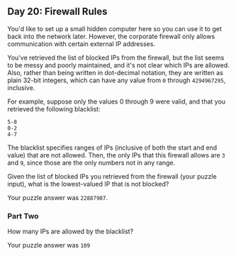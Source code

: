 ## Day 20: Firewall Rules

You'd like to set up a small hidden computer here so you can use it to get back
into the network later. However, the corporate firewall only allows
communication with certain external IP addresses.

You've retrieved the list of blocked IPs from the firewall, but the list seems
to be messy and poorly maintained, and it's not clear which IPs are allowed.
Also, rather than being written in dot-decimal notation, they are written as
plain 32-bit integers, which can have any value from `0` through `4294967295`,
inclusive.

For example, suppose only the values 0 through 9 were valid, and that you
retrieved the following blacklist:

```text
5-8
0-2
4-7
```

The blacklist specifies ranges of IPs (inclusive of both the start and end
value) that are not allowed. Then, the only IPs that this firewall allows
are `3` and `9`, since those are the only numbers not in any range.

Given the list of blocked IPs you retrieved from the firewall (your puzzle
input), what is the lowest-valued IP that is not blocked?

Your puzzle answer was `22887907`.

### Part Two

How many IPs are allowed by the blacklist?

Your puzzle answer was `109`
